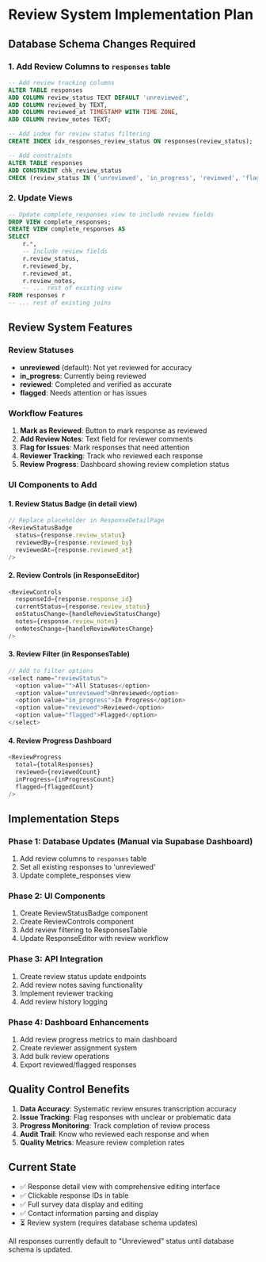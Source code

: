 # Review System Implementation Plan

## Database Schema Changes Required

### 1. Add Review Columns to `responses` table

```sql
-- Add review tracking columns
ALTER TABLE responses 
ADD COLUMN review_status TEXT DEFAULT 'unreviewed',
ADD COLUMN reviewed_by TEXT,
ADD COLUMN reviewed_at TIMESTAMP WITH TIME ZONE,
ADD COLUMN review_notes TEXT;

-- Add index for review status filtering
CREATE INDEX idx_responses_review_status ON responses(review_status);

-- Add constraints
ALTER TABLE responses 
ADD CONSTRAINT chk_review_status 
CHECK (review_status IN ('unreviewed', 'in_progress', 'reviewed', 'flagged'));
```

### 2. Update Views

```sql
-- Update complete_responses view to include review fields
DROP VIEW complete_responses;
CREATE VIEW complete_responses AS
SELECT 
    r.*,
    -- Include review fields
    r.review_status,
    r.reviewed_by,
    r.reviewed_at,
    r.review_notes,
    -- ... rest of existing view
FROM responses r
-- ... rest of existing joins
```

## Review System Features

### Review Statuses
- **unreviewed** (default): Not yet reviewed for accuracy
- **in_progress**: Currently being reviewed
- **reviewed**: Completed and verified as accurate
- **flagged**: Needs attention or has issues

### Workflow Features
1. **Mark as Reviewed**: Button to mark response as reviewed
2. **Add Review Notes**: Text field for reviewer comments
3. **Flag for Issues**: Mark responses that need attention
4. **Reviewer Tracking**: Track who reviewed each response
5. **Review Progress**: Dashboard showing review completion status

### UI Components to Add

#### 1. Review Status Badge (in detail view)
```typescript
// Replace placeholder in ResponseDetailPage
<ReviewStatusBadge 
  status={response.review_status}
  reviewedBy={response.reviewed_by}
  reviewedAt={response.reviewed_at}
/>
```

#### 2. Review Controls (in ResponseEditor)
```typescript
<ReviewControls
  responseId={response.response_id}
  currentStatus={response.review_status}
  onStatusChange={handleReviewStatusChange}
  notes={response.review_notes}
  onNotesChange={handleReviewNotesChange}
/>
```

#### 3. Review Filter (in ResponsesTable)
```typescript
// Add to filter options
<select name="reviewStatus">
  <option value="">All Statuses</option>
  <option value="unreviewed">Unreviewed</option>
  <option value="in_progress">In Progress</option>
  <option value="reviewed">Reviewed</option>
  <option value="flagged">Flagged</option>
</select>
```

#### 4. Review Progress Dashboard
```typescript
<ReviewProgress 
  total={totalResponses}
  reviewed={reviewedCount}
  inProgress={inProgressCount}
  flagged={flaggedCount}
/>
```

## Implementation Steps

### Phase 1: Database Updates (Manual via Supabase Dashboard)
1. Add review columns to `responses` table
2. Set all existing responses to 'unreviewed'
3. Update complete_responses view

### Phase 2: UI Components
1. Create ReviewStatusBadge component
2. Create ReviewControls component
3. Add review filtering to ResponsesTable
4. Update ResponseEditor with review workflow

### Phase 3: API Integration
1. Create review status update endpoints
2. Add review notes saving functionality
3. Implement reviewer tracking
4. Add review history logging

### Phase 4: Dashboard Enhancements
1. Add review progress metrics to main dashboard
2. Create reviewer assignment system
3. Add bulk review operations
4. Export reviewed/flagged responses

## Quality Control Benefits

1. **Data Accuracy**: Systematic review ensures transcription accuracy
2. **Issue Tracking**: Flag responses with unclear or problematic data
3. **Progress Monitoring**: Track completion of review process
4. **Audit Trail**: Know who reviewed each response and when
5. **Quality Metrics**: Measure review completion rates

## Current State

- ✅ Response detail view with comprehensive editing interface
- ✅ Clickable response IDs in table
- ✅ Full survey data display and editing
- ✅ Contact information parsing and display
- ⏳ Review system (requires database schema updates)

All responses currently default to "Unreviewed" status until database schema is updated.